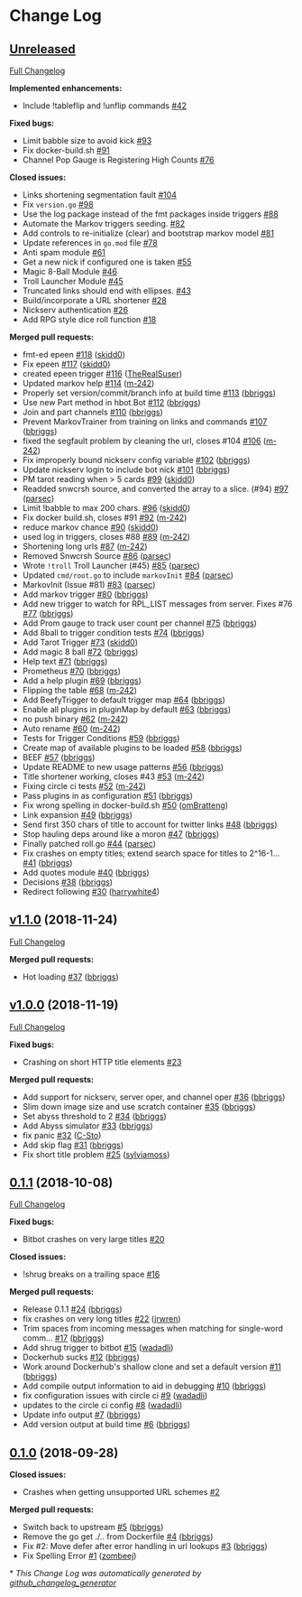# Change Log

## [Unreleased](https://github.com/bbriggs/bitbot/tree/HEAD)

[Full Changelog](https://github.com/bbriggs/bitbot/compare/v1.1.0...HEAD)

**Implemented enhancements:**

- Include !tableflip and !unflip commands [\#42](https://github.com/bbriggs/bitbot/issues/42)

**Fixed bugs:**

- Limit babble size to avoid kick [\#93](https://github.com/bbriggs/bitbot/issues/93)
- Fix docker-build.sh [\#91](https://github.com/bbriggs/bitbot/issues/91)
- Channel Pop Gauge is Registering High Counts [\#76](https://github.com/bbriggs/bitbot/issues/76)

**Closed issues:**

- Links shortening segmentation fault [\#104](https://github.com/bbriggs/bitbot/issues/104)
- Fix `version.go` [\#98](https://github.com/bbriggs/bitbot/issues/98)
- Use the log package instead of the fmt packages inside triggers [\#88](https://github.com/bbriggs/bitbot/issues/88)
- Automate the Markov triggers seeding. [\#82](https://github.com/bbriggs/bitbot/issues/82)
- Add controls to re-initialize \(clear\) and bootstrap markov model [\#81](https://github.com/bbriggs/bitbot/issues/81)
- Update references in `go.mod` file [\#78](https://github.com/bbriggs/bitbot/issues/78)
- Anti spam module [\#61](https://github.com/bbriggs/bitbot/issues/61)
- Get a new nick if configured one is taken [\#55](https://github.com/bbriggs/bitbot/issues/55)
- Magic 8-Ball Module [\#46](https://github.com/bbriggs/bitbot/issues/46)
- Troll Launcher Module [\#45](https://github.com/bbriggs/bitbot/issues/45)
- Truncated links should end with ellipses. [\#43](https://github.com/bbriggs/bitbot/issues/43)
- Build/incorporate a URL shortener [\#28](https://github.com/bbriggs/bitbot/issues/28)
- Nickserv authentication [\#26](https://github.com/bbriggs/bitbot/issues/26)
- Add RPG style dice roll function [\#18](https://github.com/bbriggs/bitbot/issues/18)

**Merged pull requests:**

- fmt-ed epeen [\#118](https://github.com/bbriggs/bitbot/pull/118) ([skidd0](https://github.com/skidd0))
- Fix epeen [\#117](https://github.com/bbriggs/bitbot/pull/117) ([skidd0](https://github.com/skidd0))
- created epeen trigger [\#116](https://github.com/bbriggs/bitbot/pull/116) ([TheRealSuser](https://github.com/TheRealSuser))
- Updated markov help [\#114](https://github.com/bbriggs/bitbot/pull/114) ([m-242](https://github.com/m-242))
- Properly set version/commit/branch info at build time [\#113](https://github.com/bbriggs/bitbot/pull/113) ([bbriggs](https://github.com/bbriggs))
- Use new Part method in hbot.Bot [\#112](https://github.com/bbriggs/bitbot/pull/112) ([bbriggs](https://github.com/bbriggs))
- Join and part channels [\#110](https://github.com/bbriggs/bitbot/pull/110) ([bbriggs](https://github.com/bbriggs))
- Prevent MarkovTrainer from training on links and commands [\#107](https://github.com/bbriggs/bitbot/pull/107) ([bbriggs](https://github.com/bbriggs))
- fixed the segfault problem by cleaning the url, closes \#104 [\#106](https://github.com/bbriggs/bitbot/pull/106) ([m-242](https://github.com/m-242))
- Fix improperly bound nickserv config variable [\#102](https://github.com/bbriggs/bitbot/pull/102) ([bbriggs](https://github.com/bbriggs))
- Update nickserv login to include bot nick [\#101](https://github.com/bbriggs/bitbot/pull/101) ([bbriggs](https://github.com/bbriggs))
- PM tarot reading when \> 5 cards [\#99](https://github.com/bbriggs/bitbot/pull/99) ([skidd0](https://github.com/skidd0))
- Readded snwcrsh source, and converted the array to a slice. \(\#94\) [\#97](https://github.com/bbriggs/bitbot/pull/97) ([parsec](https://github.com/parsec))
- Limit !babble to max 200 chars. [\#96](https://github.com/bbriggs/bitbot/pull/96) ([skidd0](https://github.com/skidd0))
- Fix docker build.sh, closes \#91 [\#92](https://github.com/bbriggs/bitbot/pull/92) ([m-242](https://github.com/m-242))
- reduce markov chance [\#90](https://github.com/bbriggs/bitbot/pull/90) ([skidd0](https://github.com/skidd0))
- used log in triggers, closes \#88 [\#89](https://github.com/bbriggs/bitbot/pull/89) ([m-242](https://github.com/m-242))
- Shortening long urls [\#87](https://github.com/bbriggs/bitbot/pull/87) ([m-242](https://github.com/m-242))
- Removed Snwcrsh Source [\#86](https://github.com/bbriggs/bitbot/pull/86) ([parsec](https://github.com/parsec))
- Wrote `!troll` Troll Launcher \(\#45\) [\#85](https://github.com/bbriggs/bitbot/pull/85) ([parsec](https://github.com/parsec))
- Updated `cmd/root.go` to include `markovInit` [\#84](https://github.com/bbriggs/bitbot/pull/84) ([parsec](https://github.com/parsec))
- MarkovInit \(Issue \#81\) [\#83](https://github.com/bbriggs/bitbot/pull/83) ([parsec](https://github.com/parsec))
- Add markov trigger [\#80](https://github.com/bbriggs/bitbot/pull/80) ([bbriggs](https://github.com/bbriggs))
- Add new trigger to watch for RPL\_LIST messages from server. Fixes \#76 [\#77](https://github.com/bbriggs/bitbot/pull/77) ([bbriggs](https://github.com/bbriggs))
- Add Prom gauge to track user count per channel [\#75](https://github.com/bbriggs/bitbot/pull/75) ([bbriggs](https://github.com/bbriggs))
- Add 8ball to trigger condition tests [\#74](https://github.com/bbriggs/bitbot/pull/74) ([bbriggs](https://github.com/bbriggs))
- Add Tarot Trigger [\#73](https://github.com/bbriggs/bitbot/pull/73) ([skidd0](https://github.com/skidd0))
- Add magic 8 ball [\#72](https://github.com/bbriggs/bitbot/pull/72) ([bbriggs](https://github.com/bbriggs))
- Help text [\#71](https://github.com/bbriggs/bitbot/pull/71) ([bbriggs](https://github.com/bbriggs))
- Prometheus [\#70](https://github.com/bbriggs/bitbot/pull/70) ([bbriggs](https://github.com/bbriggs))
- Add a help plugin [\#69](https://github.com/bbriggs/bitbot/pull/69) ([bbriggs](https://github.com/bbriggs))
- Flipping the table [\#68](https://github.com/bbriggs/bitbot/pull/68) ([m-242](https://github.com/m-242))
- Add BeefyTrigger to default trigger map [\#64](https://github.com/bbriggs/bitbot/pull/64) ([bbriggs](https://github.com/bbriggs))
- Enable all plugins in pluginMap by default [\#63](https://github.com/bbriggs/bitbot/pull/63) ([bbriggs](https://github.com/bbriggs))
- no push binary [\#62](https://github.com/bbriggs/bitbot/pull/62) ([m-242](https://github.com/m-242))
- Auto rename [\#60](https://github.com/bbriggs/bitbot/pull/60) ([m-242](https://github.com/m-242))
- Tests for Trigger Conditions [\#59](https://github.com/bbriggs/bitbot/pull/59) ([bbriggs](https://github.com/bbriggs))
- Create map of available plugins to be loaded [\#58](https://github.com/bbriggs/bitbot/pull/58) ([bbriggs](https://github.com/bbriggs))
- BEEF [\#57](https://github.com/bbriggs/bitbot/pull/57) ([bbriggs](https://github.com/bbriggs))
- Update README to new usage patterns [\#56](https://github.com/bbriggs/bitbot/pull/56) ([bbriggs](https://github.com/bbriggs))
- Title shortener working, closes \#43 [\#53](https://github.com/bbriggs/bitbot/pull/53) ([m-242](https://github.com/m-242))
- Fixing circle ci tests [\#52](https://github.com/bbriggs/bitbot/pull/52) ([m-242](https://github.com/m-242))
- Pass plugins in as configuration [\#51](https://github.com/bbriggs/bitbot/pull/51) ([bbriggs](https://github.com/bbriggs))
- Fix wrong spelling in docker-build.sh [\#50](https://github.com/bbriggs/bitbot/pull/50) ([omBratteng](https://github.com/omBratteng))
- Link expansion [\#49](https://github.com/bbriggs/bitbot/pull/49) ([bbriggs](https://github.com/bbriggs))
- Send first 350 chars of title to account for twitter links [\#48](https://github.com/bbriggs/bitbot/pull/48) ([bbriggs](https://github.com/bbriggs))
- Stop hauling deps around like a moron [\#47](https://github.com/bbriggs/bitbot/pull/47) ([bbriggs](https://github.com/bbriggs))
- Finally patched roll.go [\#44](https://github.com/bbriggs/bitbot/pull/44) ([parsec](https://github.com/parsec))
- Fix crashes on empty titles; extend search space for titles to 2^16-1… [\#41](https://github.com/bbriggs/bitbot/pull/41) ([bbriggs](https://github.com/bbriggs))
- Add quotes module [\#40](https://github.com/bbriggs/bitbot/pull/40) ([bbriggs](https://github.com/bbriggs))
- Decisions [\#38](https://github.com/bbriggs/bitbot/pull/38) ([bbriggs](https://github.com/bbriggs))
- Redirect following [\#30](https://github.com/bbriggs/bitbot/pull/30) ([harrywhite4](https://github.com/harrywhite4))

## [v1.1.0](https://github.com/bbriggs/bitbot/tree/v1.1.0) (2018-11-24)
[Full Changelog](https://github.com/bbriggs/bitbot/compare/v1.0.0...v1.1.0)

**Merged pull requests:**

- Hot loading [\#37](https://github.com/bbriggs/bitbot/pull/37) ([bbriggs](https://github.com/bbriggs))

## [v1.0.0](https://github.com/bbriggs/bitbot/tree/v1.0.0) (2018-11-19)
[Full Changelog](https://github.com/bbriggs/bitbot/compare/0.1.1...v1.0.0)

**Fixed bugs:**

- Crashing on short HTTP title elements [\#23](https://github.com/bbriggs/bitbot/issues/23)

**Merged pull requests:**

- Add support for nickserv, server oper, and channel oper [\#36](https://github.com/bbriggs/bitbot/pull/36) ([bbriggs](https://github.com/bbriggs))
- Slim down image size and use scratch container [\#35](https://github.com/bbriggs/bitbot/pull/35) ([bbriggs](https://github.com/bbriggs))
- Set abyss threshold to 2 [\#34](https://github.com/bbriggs/bitbot/pull/34) ([bbriggs](https://github.com/bbriggs))
- Add Abyss simulator [\#33](https://github.com/bbriggs/bitbot/pull/33) ([bbriggs](https://github.com/bbriggs))
- fix panic [\#32](https://github.com/bbriggs/bitbot/pull/32) ([C-Sto](https://github.com/C-Sto))
- Add skip flag [\#31](https://github.com/bbriggs/bitbot/pull/31) ([bbriggs](https://github.com/bbriggs))
- Fix short title problem [\#25](https://github.com/bbriggs/bitbot/pull/25) ([sylviamoss](https://github.com/sylviamoss))

## [0.1.1](https://github.com/bbriggs/bitbot/tree/0.1.1) (2018-10-08)
[Full Changelog](https://github.com/bbriggs/bitbot/compare/0.1.0...0.1.1)

**Fixed bugs:**

- Bitbot crashes on very large titles [\#20](https://github.com/bbriggs/bitbot/issues/20)

**Closed issues:**

- !shrug breaks on a trailing space [\#16](https://github.com/bbriggs/bitbot/issues/16)

**Merged pull requests:**

- Release 0.1.1 [\#24](https://github.com/bbriggs/bitbot/pull/24) ([bbriggs](https://github.com/bbriggs))
- fix crashes on very long titles [\#22](https://github.com/bbriggs/bitbot/pull/22) ([jrwren](https://github.com/jrwren))
- Trim spaces from incoming messages when matching for single-word comm… [\#17](https://github.com/bbriggs/bitbot/pull/17) ([bbriggs](https://github.com/bbriggs))
- Add shrug trigger to bitbot [\#15](https://github.com/bbriggs/bitbot/pull/15) ([wadadli](https://github.com/wadadli))
- Dockerhub sucks [\#12](https://github.com/bbriggs/bitbot/pull/12) ([bbriggs](https://github.com/bbriggs))
- Work around Dockerhub's shallow clone and set a default version [\#11](https://github.com/bbriggs/bitbot/pull/11) ([bbriggs](https://github.com/bbriggs))
- Add compile output information to aid in debugging [\#10](https://github.com/bbriggs/bitbot/pull/10) ([bbriggs](https://github.com/bbriggs))
- fix configuration issues with circle ci [\#9](https://github.com/bbriggs/bitbot/pull/9) ([wadadli](https://github.com/wadadli))
- updates to the circle ci config [\#8](https://github.com/bbriggs/bitbot/pull/8) ([wadadli](https://github.com/wadadli))
- Update info output [\#7](https://github.com/bbriggs/bitbot/pull/7) ([bbriggs](https://github.com/bbriggs))
- Add version output at build time  [\#6](https://github.com/bbriggs/bitbot/pull/6) ([bbriggs](https://github.com/bbriggs))

## [0.1.0](https://github.com/bbriggs/bitbot/tree/0.1.0) (2018-09-28)
**Closed issues:**

- Crashes when getting unsupported URL schemes [\#2](https://github.com/bbriggs/bitbot/issues/2)

**Merged pull requests:**

- Switch back to upstream [\#5](https://github.com/bbriggs/bitbot/pull/5) ([bbriggs](https://github.com/bbriggs))
- Remove the go get ./.. from Dockerfile  [\#4](https://github.com/bbriggs/bitbot/pull/4) ([bbriggs](https://github.com/bbriggs))
- Fix \#2: Move defer after error handling in url lookups [\#3](https://github.com/bbriggs/bitbot/pull/3) ([bbriggs](https://github.com/bbriggs))
- Fix Spelling Error [\#1](https://github.com/bbriggs/bitbot/pull/1) ([zombeej](https://github.com/zombeej))



\* *This Change Log was automatically generated by [github_changelog_generator](https://github.com/skywinder/Github-Changelog-Generator)*